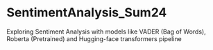 # SentimentAnalysis_Sum24
Exploring Sentiment Analysis with models like VADER (Bag of Words), Roberta (Pretrained) and Hugging-face transformers pipeline
